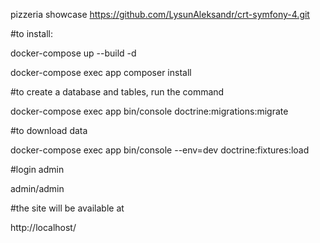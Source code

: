 
pizzeria showcase
https://github.com/LysunAleksandr/crt-symfony-4.git

#to install:

docker-compose up --build -d

docker-compose exec app composer install

#to create a database and tables, run the command 

docker-compose exec app  bin/console doctrine:migrations:migrate

#to download data

docker-compose exec app  bin/console --env=dev doctrine:fixtures:load

#login admin

admin/admin

#the site will be available at

http://localhost/

